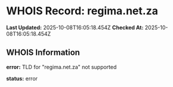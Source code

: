 # WHOIS Record: regima.net.za

**Last Updated:** 2025-10-08T16:05:18.454Z
**Checked At:** 2025-10-08T16:05:18.454Z

## WHOIS Information

**error:** TLD for "regima.net.za" not supported

**status:** error

